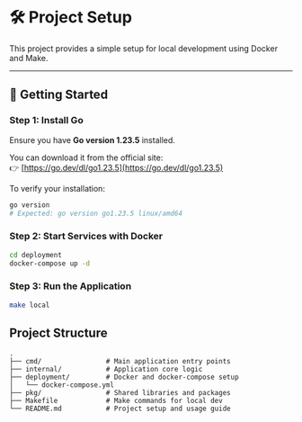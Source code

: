 # 🛠️ Project Setup

This project provides a simple setup for local development using Docker and Make.

---

## 🚀 Getting Started

### Step 1: Install Go

Ensure you have **Go version 1.23.5** installed.

You can download it from the official site:  
👉 [https://go.dev/dl/go1.23.5](https://go.dev/dl/go1.23.5)

To verify your installation:

```bash
go version
# Expected: go version go1.23.5 linux/amd64
```

### Step 2: Start Services with Docker

```bash
cd deployment
docker-compose up -d
```

### Step 3: Run the Application
```bash
make local
```

## Project Structure

```plaintext
.
├── cmd/                # Main application entry points
├── internal/           # Application core logic
├── deployment/         # Docker and docker-compose setup
│   └── docker-compose.yml
├── pkg/                # Shared libraries and packages
├── Makefile            # Make commands for local dev
└── README.md           # Project setup and usage guide
```